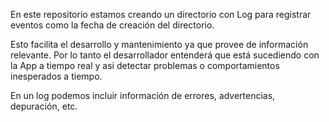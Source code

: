 En este repositorio estamos creando un directorio con Log para registrar eventos como la fecha de creación del directorio.

Esto facilita el desarrollo y mantenimiento ya que provee de información relevante. 
Por lo tanto el desarrollador entenderá que está sucediendo con la App a tiempo real y asi detectar problemas o comportamientos inesperados a tiempo.

En un log podemos incluir información de errores, advertencias, depuración, etc. 



